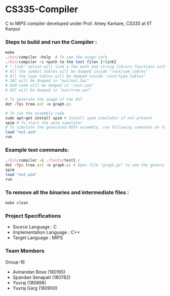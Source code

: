 # CS335-Compiler
 C to MIPS compiler developed under Prof. Amey Karkare, CS335 at IIT Kanpur
 
 ### Steps to build and run the Compiler :
 ```ruby
 make
 ./bin/compiler -help  # To see the usage info
 ./bin/compiler -i <path to the test file> [-link]
 # "-link" option will link a few math and string library functions with out.asm
 # All the symbol tables will be dumped inside "/out/sym_tables"
 # All the type tables will be dumped inside "/out/type_tables"
 # 3AC will be dumped in "out/out.3ac"
 # ASM code will be dumped in "/out.asm"
 # AST will be dumped in "out/tree.ast"
 
 # To generate the image of the AST
 dot -Tps tree.ast -o graph.ps
 
 # To run the assembly code
 sudo apt-get install spim # Install spim simulator if not present
 spim # To start the spim simulator
 # To simulate the generated MIPS assembly, run following commands on the spim simulator
 load "out.asm"
 run
 ```
 ### Example test commands:
 ```ruby
 ./bin/compiler -i ./tests/test1.c
 dot -Tps tree.ast -o graph.ps # Open file "graph.ps" to see the generated AST
 spim
 load "out.asm"
 run
 ```
 ### To remove all the binaries and intermediate files :
```ruby
make clean
```

### Project Specifications ###

* Source Language : C
* Implementation Language : C++
* Target Language : MIPS

### Team Members ###
Group-16
* Avinandan Bose (180165)
* Spandan Senapati (180782)
* Yuvraj (180898)
* Yuvraj Garg (180900)
